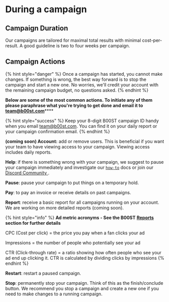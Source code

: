 # During a campaign

## Campaign Duration

Our campaigns are tailored for maximal total results with minimal cost-per-result. A good guideline is two to four weeks per campaign.

## Campaign Actions

{% hint style="danger" %}
Once a campaign has started, you cannot make changes. If something is wrong, the best way forward is to stop the campaign and start a new one. No worries, we'll credit your account with the remaining campaign budget, no questions asked. 
{% endhint %}

**Below are some of the most common actions. To initiate any of them please paraphrase what you're trying to get done and email it to** [**team@b00st.com**](mailto:team@b00st.com)\*\*\*\*

{% hint style="success" %}
Keep your 8-digit B00ST campaign ID handy when you email [team@b00st.com](mailto:team@b00st.com). You can find it on your daily report or your campaign confirmation email. 
{% endhint %}

**\(coming soon\) Account:** add or remove users. This is beneficial if you want your team to have viewing access to your campaign. Viewing access includes daily reports. 

**Help**: if there is something wrong with your campaign, we suggest to pause your campaign immediately and investigate our [`how-to`](https://www.b00st.com/) docs or join our [Discord Community ](https://discord.com/invite/twpSQ9FtZ4). 

**Pause**: pause your campaign to put things on a temporary hold. 

**Pay**: to pay an invoice or receive details on past campaigns.

**Report**: receive a basic report for all campaigns running on your account. We are working on more detailed reports \(coming soon\).

{% hint style="info" %}
**Ad metric acronyms - See the B00ST** [**Reports**](../reports.md) **section for further details**

CPC \(Cost per click\) = the price you pay when a fan clicks your ad

Impressions = the number of people who potentially see your ad

CTR \(Click-through rate\) = a ratio showing how often people who see your ad end up clicking it. CTR is calculated by dividing clicks by impressions
{% endhint %}

**Restart**: restart a paused campaign. 

**Stop**: permanently stop your campaign. Think of this as the finish/conclude button. We recommend you stop a campaign and create a new one if you need to make changes to a running campaign.   

